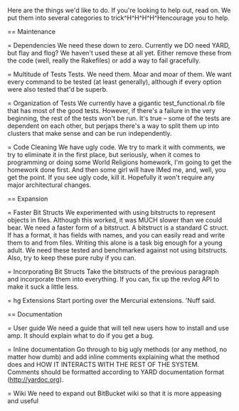 Here are the things we'd like to do. If you're looking to help out, read on.
We put them into several categories to trick^H^H^H^H^Hencourage you to help.

== Maintenance

= Dependencies
We need these down to zero. Currently we DO need YARD, but flay and flog? We
haven't used these at all yet. Either remove these from the code (well, really
the Rakefiles) or add a way to fail gracefully.

= Multitude of Tests
Tests. We need them. Moar and moar of them. We want every command to be tested
(at least generally), although if every option were also tested that'd be
superb.

= Organization of Tests
We currently have a gigantic test_functional.rb file that has most of the good
tests. However, if there's a failure in the very beginning, the rest of the
tests won't be run. It's true – some of the tests are dependent on each other,
but perjaps there's a way to split them up into clusters that make sense and
can be run independently.

= Code Cleaning
We have ugly code. We try to mark it with comments, we try to eliminate it in
the first place, but seriously, when it comes to programming or doing some
World Religions homework, I'm going to get the homework done first. And then
some girl will have IMed me, and, well, you get the point. If you see ugly
code, kill it. Hopefully it won't require any major architectural changes.

== Expansion

= Faster Bit Structs
We experimented with using bitstructs to represent objects in files. Although
this worked, it was MUCH slower than we could bear. We need a faster form of
a bitstruct. A bitstruct is a standard C struct. If has a format, it has fields
with names, and you can easily read and write them to and from files. Writing
this alone is a task big enough for a young adult. We need these tested and
benchmarked against not using bitstructs. Also, try to keep these pure ruby if
you can.

= Incorporating Bit Structs
Take the bitstructs of the previous paragraph and incorporate them into
everything. If you can, fix up the revlog API to make it suck a little less.

= hg Extensions
Start porting over the Mercurial extensions. 'Nuff said.

== Documentation

= User guide
We need a guide that will tell new users how to install and use amp. It should
explain what to do if you get a bug.

= Inline documentation
Go through to big ugly methods (or any method, no matter how dumb) and add
inline comments explaining what the method does and HOW IT INTERACTS WITH
THE REST OF THE SYSTEM. Comments should be formatted according to YARD
documentation format (http://yardoc.org).

= Wiki
We need to expand out BitBucket wiki so that it is more appeasing and useful
